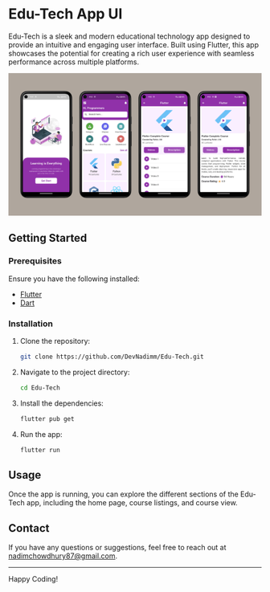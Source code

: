 # Edu-Tech App UI

Edu-Tech is a sleek and modern educational technology app designed to provide an intuitive and engaging user interface. Built using Flutter, this app showcases the potential for creating a rich user experience with seamless performance across multiple platforms.

![App Screenshot](images/screenshot.jpg)

## Getting Started

### Prerequisites

Ensure you have the following installed:

- [Flutter](https://flutter.dev/docs/get-started/install)
- [Dart](https://dart.dev/get-dart)

### Installation

1. Clone the repository:
    ```bash
    git clone https://github.com/DevNadimm/Edu-Tech.git
    ```
2. Navigate to the project directory:
    ```bash
    cd Edu-Tech
    ```
3. Install the dependencies:
    ```bash
    flutter pub get
    ```
4. Run the app:
    ```bash
    flutter run
    ```

## Usage

Once the app is running, you can explore the different sections of the Edu-Tech app, including the home page, course listings, and course view.

## Contact

If you have any questions or suggestions, feel free to reach out at nadimchowdhury87@gmail.com.

---

Happy Coding!
